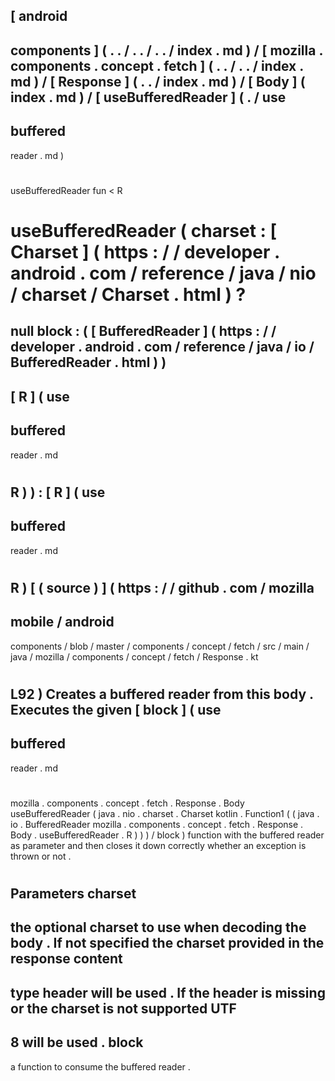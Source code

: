 [
android
-
components
]
(
.
.
/
.
.
/
.
.
/
index
.
md
)
/
[
mozilla
.
components
.
concept
.
fetch
]
(
.
.
/
.
.
/
index
.
md
)
/
[
Response
]
(
.
.
/
index
.
md
)
/
[
Body
]
(
index
.
md
)
/
[
useBufferedReader
]
(
.
/
use
-
buffered
-
reader
.
md
)
#
useBufferedReader
fun
<
R
>
useBufferedReader
(
charset
:
[
Charset
]
(
https
:
/
/
developer
.
android
.
com
/
reference
/
java
/
nio
/
charset
/
Charset
.
html
)
?
=
null
block
:
(
[
BufferedReader
]
(
https
:
/
/
developer
.
android
.
com
/
reference
/
java
/
io
/
BufferedReader
.
html
)
)
-
>
[
R
]
(
use
-
buffered
-
reader
.
md
#
R
)
)
:
[
R
]
(
use
-
buffered
-
reader
.
md
#
R
)
[
(
source
)
]
(
https
:
/
/
github
.
com
/
mozilla
-
mobile
/
android
-
components
/
blob
/
master
/
components
/
concept
/
fetch
/
src
/
main
/
java
/
mozilla
/
components
/
concept
/
fetch
/
Response
.
kt
#
L92
)
Creates
a
buffered
reader
from
this
body
.
Executes
the
given
[
block
]
(
use
-
buffered
-
reader
.
md
#
mozilla
.
components
.
concept
.
fetch
.
Response
.
Body
useBufferedReader
(
java
.
nio
.
charset
.
Charset
kotlin
.
Function1
(
(
java
.
io
.
BufferedReader
mozilla
.
components
.
concept
.
fetch
.
Response
.
Body
.
useBufferedReader
.
R
)
)
)
/
block
)
function
with
the
buffered
reader
as
parameter
and
then
closes
it
down
correctly
whether
an
exception
is
thrown
or
not
.
#
#
#
Parameters
charset
-
the
optional
charset
to
use
when
decoding
the
body
.
If
not
specified
the
charset
provided
in
the
response
content
-
type
header
will
be
used
.
If
the
header
is
missing
or
the
charset
is
not
supported
UTF
-
8
will
be
used
.
block
-
a
function
to
consume
the
buffered
reader
.
